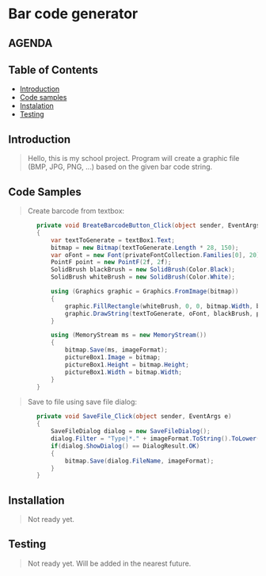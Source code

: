 # Bar code generator

## AGENDA
## Table of Contents
- [Introduction](#introduction)
- [Code samples](#code-samples)
- [Instalation](#installation)
- [Testing](#testing)


## Introduction

> Hello, this is my school project. Program will create a graphic file (BMP, JPG, PNG, ...) based on the given bar code string.

## Code Samples

> Create barcode from textbox:

``` C#
        private void BreateBarcodeButton_Click(object sender, EventArgs e)
        {
            var textToGenerate = textBox1.Text;
            bitmap = new Bitmap(textToGenerate.Length * 28, 150);
            var oFont = new Font(privateFontCollection.Families[0], 20);
            PointF point = new PointF(2f, 2f);
            SolidBrush blackBrush = new SolidBrush(Color.Black);
            SolidBrush whiteBrush = new SolidBrush(Color.White);

            using (Graphics graphic = Graphics.FromImage(bitmap))
            {
                graphic.FillRectangle(whiteBrush, 0, 0, bitmap.Width, bitmap.Height);
                graphic.DrawString(textToGenerate, oFont, blackBrush, point);
            }

            using (MemoryStream ms = new MemoryStream())
            {
                bitmap.Save(ms, imageFormat);
                pictureBox1.Image = bitmap;
                pictureBox1.Height = bitmap.Height;
                pictureBox1.Width = bitmap.Width;
            }
        }
```
> Save to file using save file dialog:
``` C#
        private void SaveFile_Click(object sender, EventArgs e)
        {
            SaveFileDialog dialog = new SaveFileDialog();
            dialog.Filter = "Type|*." + imageFormat.ToString().ToLower();
            if(dialog.ShowDialog() == DialogResult.OK)
            {
                bitmap.Save(dialog.FileName, imageFormat);
            }
        }
```

## Installation

> Not ready yet.

## Testing

> Not ready yet.
>Will be added in the nearest future.
